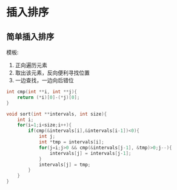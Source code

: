 # 插入排序
## 简单插入排序
模板:
1. 正向遍历元素
2. 取出该元素，反向便利寻找位置
3. 一边查找，一边向后错位
```C
int cmp(int **i, int **j){
    return (*i)[0]-(*j)[0];
}

void sort(int **intervals, int size){
    int i;
    for(i=1;i<size;i++){
        if(cmp(&intervals[i],&intervals[i-1])<0){
            int j;
            int *tmp = intervals[i];
            for(j=i;j>0 && cmp(&intervals[j-1], &tmp)>0;j--){
                intervals[j] = intervals[j-1];
            }
            intervals[j] = tmp;
        }
    }
}
```
